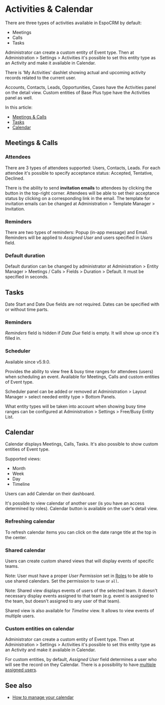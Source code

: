 # Activities & Calendar

There are three types of activities available in EspoCRM by default:

* Meetings
* Calls
* Tasks

Administrator can create a custom entity of Event type. Then at Administration > Settings > Activities it's possible to set this entity type as an Activity and make it available in Calendar.

There is 'My Activities' dashlet showing actual and upcoming activity records related to the current user.

Accounts, Contacts, Leads, Opportunities, Cases have the Activities panel on the detail view. Custom entities of Base Plus type have the Activities panel as well.

In this article:

* [Meetings & Calls](#meetings-calls)
* [Tasks](#tasks)
* [Calendar](#calendar)

## Meetings & Calls

### Attendees

There are 3 types of attendees supported: Users, Contacts, Leads. For each attendee it's possible to specify acceptance status: Accepted, Tentative, Declined.

There is the ability to send **invitation emails** to attendees by clicking the button in the top-right corner. Attendees will be able to set their acceptance status by clicking on a corresponding link in the email. The template for invitation emails can be changed at Administration > Template Manager > Invitation.

### Reminders

There are two types of reminders: Popup (in-app message) and Email. Reminders will be applied to *Assigned User* and users specified in *Users* field.

### Default duration

Default duration can be changed by administrator at Administration > Entity Manager > Meetings / Calls > Fields > Duration > Default. It must be specified in seconds.

## Tasks

Date Start and Date Due fields are not required. Dates can be specified with or without time parts.

### Reminders

*Reminders* field is hidden if *Date Due* field is empty. It will show up once it's filled in.

### Scheduler

Available since v5.9.0.

Provides the ability to view free & busy time ranges for attendees (users) when scheduling an event. Available for Meetings, Calls and custom entities of Event type.

Scheduler panel can be added or removed at Administration > Layout Manager > select needed entity type > Bottom Panels.

What entity types will be taken into account when showing busy time ranges can be configured at Administration > Settings > Free/Busy Entity List.

## Calendar

Calendar displays Meetings, Calls, Tasks. It's also possible to show custom entities of Event type.

Supported views:

* Month
* Week
* Day
* Timeline

Users can add Calendar on their dashboard.

It's possible to view calendar of another user (is you have an access determined by roles). Calendar button is available on the user's detail view.

### Refreshing calendar

To refresh calendar items you can click on the date range title at the top in the center.

### Shared calendar

Users can create custom shared views that will display events of specific teams.

Note: User must have a proper *User Permission* set in [Roles](../administration/roles-management.md) to be able to use shared calendars. Set the permission to `team` or `all`.

Note: Shared view displays events of users of the selected team. It doesn't necessary display events assigned to that team (e.g. event is assigned to the team, but doesn't assigned to any user of that team).

Shared view is also available for *Timeline* view. It allows to view events of multiple users.

### Custom entities on calendar

Administrator can create a custom entity of Event type. Then at Administration > Settings > Activities it's possible to set this entity type as an Activity and make it available in Calendar.

For custom entities, by default, *Assigned User* field determines a user who will see the record on they Calendar. There is a possibility to have [multiple assigned users](../administration/multiple-assigned-users.md).

## See also

* [How to manage your calendar](https://www.espocrm.com/tips/calendar/)
